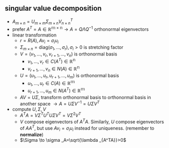 ## singular value decomposition
- $A_{m\times n}=U_{m\times m}\Sigma _{m\times n}V_{n\times n}^T$
- prefer $A^T=A\in \mathbb{R^{m\times n}}\to A=Q\Lambda Q^{-1}$ orthonormal eigenvectors
- linear transformation
    - $r=R(A), Av_i=\sigma _iu_i$
    - $\Sigma _{m\times n}=\mathrm{diag}(\sigma _1,\dots ,\sigma _r),\sigma _i>0$ is stretching factor
    - $V=(v_1,\dots ,v_r,v_{r+1},\dots ,v_n)$ is orthonormal basis
        - $v_1,\dots ,v_r\in C(A^T)\in \mathbb{R^n}$
        - $v_{r+1},\dots ,v_n\in N(A)\in \mathbb{R^n}$
    - $U=(u_1,\dots ,u_r,u_{r+1},\dots ,u_m)$ is orthonormal basis
        - $u_1,\dots ,u_r\in C(A)\in \mathbb{R^m}$
        - $u_{r+1},\dots ,u_m\in N(A^T)\in \mathbb{R^m}$
    - $AV=U\Sigma$, transform orthonormal basis to orthonormal basis in another space $\to A=U\Sigma V^{-1}=U\Sigma V^T$
- compute $U,\Sigma ,V$
    - $A^TA=V\Sigma ^TU^TU\Sigma V^T=V\Sigma ^2V^T$
    - $V$ compose eigenvectors of $A^TA$. Similarly, $U$ compose eigenvectors of $AA^T$, but use $Av_i=\sigma _iu_i$ instead for uniqueness. (remember to **normalize**)
    - $\Sigma \to \sigma _A=\sqrt{\lambda _{A^TA}}>0$

